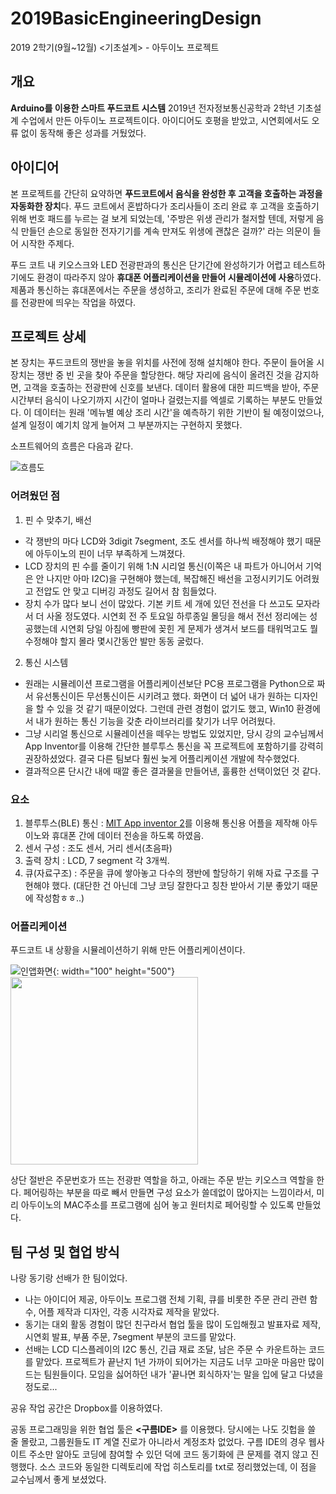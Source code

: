 # 2019BasicEngineeringDesign
2019 2학기(9월~12월) <기초설계> - 아두이노 프로젝트

## 개요
**Arduino를 이용한 스마트 푸드코트 시스템**
2019년 전자정보통신공학과 2학년 기초설계 수업에서 만든 아두이노 프로젝트이다.
아이디어도 호평을 받았고, 시연회에서도 오류 없이 동작해 좋은 성과를 거뒀었다.

## 아이디어
본 프로젝트를 간단히 요약하면 **푸드코트에서 음식을 완성한 후 고객을 호출하는 과정을 자동화한 장치**다.
푸드 코트에서 혼밥하다가 조리사들이 조리 완료 후 고객을 호출하기 위해 번호 패드를 누르는 걸 보게 되었는데,
'주방은 위생 관리가 철저할 텐데, 저렇게 음식 만들던 손으로 동일한 전자기기를 계속 만져도 위생에 괜찮은 걸까?' 라는 의문이 들어 시작한 주제다.

푸드 코트 내 키오스크와 LED 전광판과의 통신은 단기간에 완성하기가 어렵고 테스트하기에도 환경이 따라주지 않아 **휴대폰 어플리케이션을 만들어 시뮬레이션에 사용**하였다.
제품과 통신하는 휴대폰에서는 주문을 생성하고, 조리가 완료된 주문에 대해 주문 번호를 전광판에 띄우는 작업을 하였다.

## 프로젝트 상세
본 장치는 푸드코트의 쟁반을 놓을 위치를 사전에 정해 설치해야 한다. 주문이 들어올 시 장치는 쟁반 중 빈 곳을 찾아 주문을 할당한다.
해당 자리에 음식이 올려진 것을 감지하면, 고객을 호출하는 전광판에 신호를 보낸다.
데이터 활용에 대한 피드백을 받아, 주문 시간부터 음식이 나오기까지 시간이 얼마나 걸렸는지를 엑셀로 기록하는 부분도 만들었다. 이 데이터는 원래 '메뉴별 예상 조리 시간'을 예측하기 위한 기반이 될 예정이었으나, 설계 일정이 예기치 않게 늘어져 그 부분까지는 구현하지 못했다.

소프트웨어의 흐름은 다음과 같다.

![흐름도](https://i.ibb.co/KVfpjSv/project2019.png)

### 어려웠던 점
1. 핀 수 맞추기, 배선
  - 각 쟁반의 마다 LCD와 3digit 7segment, 조도 센서를 하나씩 배정해야 했기 때문에 아두이노의 핀이 너무 부족하게 느껴졌다.
  - LCD 장치의 핀 수를 줄이기 위해 1:N 시리얼 통신(이쪽은 내 파트가 아니어서 기억은 안 나지만 아마 I2C)을 구현해야 했는데, 복잡해진 배선을 고정시키기도 어려웠고 전압도 안 맞고 디버깅 과정도 길어서 참 힘들었다.
  - 장치 수가 많다 보니 선이 많았다. 기본 키트 세 개에 있던 전선을 다 쓰고도 모자라서 더 사올 정도였다. 시연회 전 주 토요일 하루종일 몰딩을 해서 전선 정리에는 성공했는데 시연회 당일 아침에 빵판에 꽂힌 게 문제가 생겨서 보드를 태워먹고도 뭘 수정해야 할지 몰라 몇시간동안 발만 동동 굴렀다.
2. 통신 시스템 
  - 원래는 시뮬레이션 프로그램을 어플리케이션보단 PC용 프로그램을 Python으로 짜서 유선통신이든 무선통신이든 시키려고 했다. 화면이 더 넓어 내가 원하는 디자인을 할 수 있을 것 같기 때문이었다. 그런데 관련 경험이 없기도 했고, Win10 환경에서 내가 원하는 통신 기능을 갖춘 라이브러리를 찾기가 너무 어려웠다.
  - 그냥 시리얼 통신으로 시뮬레이션을 떼우는 방법도 있었지만, 당시 강의 교수님께서 App Inventor를 이용해 간단한 블루투스 통신을 꼭 프로젝트에 포함하기를 강력히 권장하셨었다. 결국 다른 팀보다 훨씬 늦게 어플리케이션 개발에 착수했었다.
  - 결과적으론 단시간 내에 때깔 좋은 결과물을 만들어낸, 훌륭한 선택이었던 것 같다.

### 요소
1. 블루투스(BLE) 통신 : [MIT App inventor 2](https://appinventor.mit.edu/)를 이용해 통신용 어플을 제작해 아두이노와 휴대폰 간에 데이터 전송을 하도록 하였음.
2. 센서 구성 : 조도 센서, 거리 센서(초음파)
3. 출력 장치 : LCD, 7 segment 각 3개씩.
3. 큐(자료구조) : 주문을 큐에 쌓아놓고 다수의 쟁반에 할당하기 위해 자료 구조를 구현해야 했다. (대단한 건 아닌데 그냥 코딩 잘한다고 칭찬 받아서 기분 좋았기 때문에 작성함ㅎㅎ..)

### 어플리케이션
푸드코트 내 상황을 시뮬레이션하기 위해 만든 어플리케이션이다.

![인앱화면](https://i.ibb.co/Bnx11t1/image.jpg){: width="100" height="500"}
<img src="https://i.ibb.co/Bnx11t1/image.jpg" width="300" height="300">

상단 절반은 주문번호가 뜨는 전광판 역할을 하고, 아래는 주문 받는 키오스크 역할을 한다.
페어링하는 부분을 따로 빼서 만들면 구성 요소가 쓸데없이 많아지는 느낌이라서, 미리 아두이노의 MAC주소를 프로그램에 심어 놓고 원터치로 페어링할 수 있도록 만들었다.




## 팀 구성 및 협업 방식
나랑 동기랑 선배가 한 팀이었다.
  - 나는 아이디어 제공, 아두이노 프로그램 전체 기획, 큐를 비롯한 주문 관리 관련 함수, 어플 제작과 디자인, 각종 시각자료 제작을 맡았다.
  - 동기는 대외 활동 경험이 많던 친구라서 협업 툴을 많이 도입해줬고 발표자료 제작, 시연회 발표, 부품 주문, 7segment 부분의 코드를 맡았다.
  - 선배는 LCD 디스플레이의 I2C 통신, 긴급 재료 조달, 남은 주문 수 카운트하는 코드를 맡았다.
프로젝트가 끝난지 1년 가까이 되어가는 지금도 너무 고마운 마음만 많이 드는 팀원들이다. 모임을 싫어하던 내가 '끝나면 회식하자'는 말을 입에 달고 다녔을 정도로...

공유 작업 공간은 Dropbox를 이용하였다.

공동 프로그래밍을 위한 협업 툴은 **<구름IDE>** 를 이용했다. 당시에는 나도 깃헙을 쓸 줄 몰랐고, 그룹원들도 IT 계열 진로가 아니라서 계정조차 없었다.
구름 IDE의 경우 웹사이트 주소만 알아도 코딩에 참여할 수 있던 덕에 코드 동기화에 큰 문제를 겪지 않고 진행했다. 
소스 코드와 동일한 디렉토리에 작업 히스토리를 txt로 정리했었는데, 이 점을 교수님께서 좋게 보셨었다.
